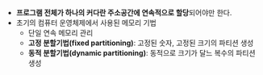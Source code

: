 - **프로그램 전체가 하나의 커다란 주소공간에 연속적으로 할당**되어야만 한다.
- 초기의 컴퓨터 운영체제에서 사용된 메모리 기법
	- 단일 연속 메모리 관리
	- **고정 분할기법(fixed partitioning)**: 고정된 숫자, 고정된 크기의 파티션 생성
	- **동적 분할기법(dynamic partitioning)**: 동적으로 크기가 달느 복수의 파티션 생성